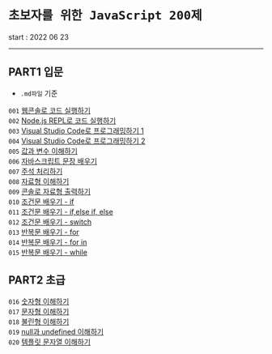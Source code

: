 # `초보자를 위한 JavaScript 200제`

start : 2022 06 23

---

## PART1 입문

- `.md파일` 기준

`001` [웹콘솔로 코드 실행하기](https://github.com/sunyeongjeong/js_200/blob/main/%EC%9E%85%EB%AC%B8/001.md)<br>
`002` [Node.js REPL로 코드 실행하기](https://github.com/sunyeongjeong/js_200/blob/main/%EC%9E%85%EB%AC%B8/002.md)<br>
`003` [Visual Studio Code로 프로그래밍하기 1](https://github.com/sunyeongjeong/js_200/blob/main/%EC%9E%85%EB%AC%B8/003.js)<br>
`004` [Visual Studio Code로 프로그래밍하기 2](https://github.com/sunyeongjeong/js_200/blob/main/%EC%9E%85%EB%AC%B8/004.js)<br>
`005` [값과 변수 이해하기](https://github.com/sunyeongjeong/js_200/blob/main/%EC%9E%85%EB%AC%B8/005.md)<br>
`006` [자바스크립트 문장 배우기](https://github.com/sunyeongjeong/js_200/blob/main/%EC%9E%85%EB%AC%B8/006.md)<br>
`007` [주석 처리하기](https://github.com/sunyeongjeong/js_200/blob/main/%EC%9E%85%EB%AC%B8/007.md)<br>
`008` [자료형 이해하기](https://github.com/sunyeongjeong/js_200/blob/main/%EC%9E%85%EB%AC%B8/008.md)<br>
`009` [콘솔로 자료형 출력하기](https://github.com/sunyeongjeong/js_200/blob/main/%EC%9E%85%EB%AC%B8/009.md)<br>
`010` [조건문 배우기 - if](https://github.com/sunyeongjeong/js_200/blob/main/%EC%9E%85%EB%AC%B8/010.md)<br>
`011` [조건문 배우기 - if,else if, else](https://github.com/sunyeongjeong/js_200/blob/main/%EC%9E%85%EB%AC%B8/011.md)<br>
`012` [조건문 배우기 - switch](https://github.com/sunyeongjeong/js_200/blob/main/%EC%9E%85%EB%AC%B8/012.md)<br>
`013` [반복문 배우기 - for](https://github.com/sunyeongjeong/js_200/blob/main/%EC%9E%85%EB%AC%B8/013.md)<br>
`014` [반복문 배우기 - for in](https://github.com/sunyeongjeong/js_200/blob/main/%EC%9E%85%EB%AC%B8/014.md)<br>
`015` [반복문 배우기 - while](https://github.com/sunyeongjeong/js_200/blob/main/%EC%9E%85%EB%AC%B8/015.md)<br>

## PART2 초급

`016` [숫자형 이해하기](https://github.com/gardenia0917/js_200/blob/main/%EC%B4%88%EA%B8%89/016.md)<br>
`017` [문자형 이해하기](https://github.com/gardenia0917/js_200/blob/main/%EC%B4%88%EA%B8%89/017.md)<br>
`018` [불린형 이해하기](https://github.com/gardenia0917/js_200/blob/main/%EC%B4%88%EA%B8%89/018.md)<br>
`019` [null과 undefined 이해하기](https://github.com/gardenia0917/js_200/blob/main/%EC%B4%88%EA%B8%89/019.md)<br>
`020` [템플릿 문자열 이해하기](https://github.com/gardenia0917/js_200/blob/main/%EC%B4%88%EA%B8%89/020.md)<br>
